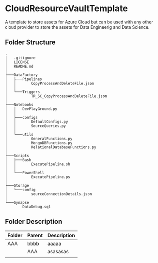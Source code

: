 # CloudResourceVaultTemplate
A template to store assets for Azure Cloud but can be used with any other cloud provider to store the assets for Data Engineerig and Data Science.

## Folder Structure

```
.
│   .gitignore
│   LICENSE
│   README.md
│
├───DataFactory
│   ├───Pipelines
│   │       CopyProcessAndDeleteFile.json
│   │
│   └───Triggers
│           TR_SC_CopyProcessAndDeleteFile.json
│
├───Notebooks
│   │   DevPlayGround.py
│   │
│   ├───configs
│   │       DefaultConfigs.py
│   │       SourceQueries.py
│   │
│   └───utils
│           GeneralFunctions.py
│           MongoDBFunctions.py
│           RelationalDatabaseFunctions.py
│
├───Scripts
│   ├───Bash
│   │       ExecutePipeline.sh
│   │
│   └───PowerShell
│           ExecutePipeline.ps
│
├───Storage
│   └───config
│           sourceConnectionDetails.json
│
└───Synapse
        DataDebug.sql
```

## Folder Description

|Folder|Parent|Description|
|------|------|-----------|
|AAA|bbbb|aaaaa|
| |AAA|asasasas|
||||
